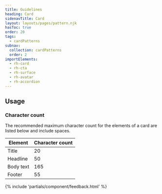 ```yaml
---
title: Guidelines
heading: Card
sidenavTitle: Card
layout: layouts/pages/pattern.njk
hasToc: true
order: 20
tags:
  - cardPatterns
subnav:
  collection: cardPatterns
  order: 2
importElements:
  - rh-card
  - rh-cta
  - rh-surface
  - rh-avatar
  - rh-accordion
---
```


<script type="module">
  import '@rhds/elements/lib/elements/rh-context-picker/rh-context-picker.js';
</script>

<link rel="stylesheet" href="{{ '/assets/packages/@rhds/elements/elements/rh-table/rh-table-lightdom.css' | url }}">
<link rel="stylesheet" href="{{ '/styles/samp.css' | url }}">


## Usage

### Character count
The recommended maximum character count for the elements of a card are listed below and include spaces.

<rh-table>
  <table>
    <thead>
      <tr>
        <th scope="col" data-label="Element">Element</th>
        <th scope="col" data-label="Character count">Character count</th>
      </tr>
    </thead>
    <tbody>
      <tr>
        <td data-label="Element">Title</td>
        <td data-label="Character count">20</td>
      </tr>
      <tr>
        <td data-label="Element">Headline</td>
        <td data-label="Character count">50</td>
      </tr>
      <tr>
        <td data-label="Element">Body text</td>
        <td data-label="Character count">165</td>
      </tr>
      <tr>
        <td data-label="Element">Footer</td>
        <td data-label="Character count">55</td>
      </tr>
    </tbody>
  </table>
</rh-table>



{% include 'partials/component/feedback.html' %}